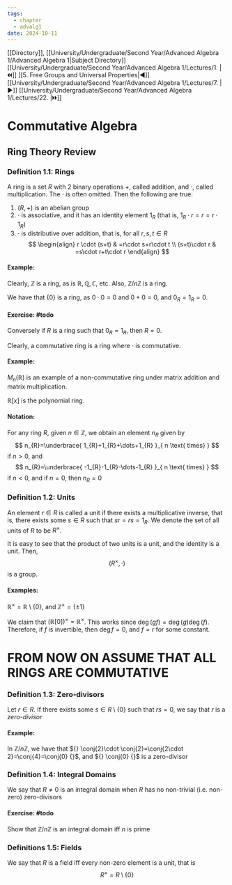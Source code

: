 ```yaml
---
tags:
  - chapter
  - advalg1
date: 2024-10-11
---
```

[[Directory]], [[University/Undergraduate/Second Year/Advanced Algebra 1/Advanced Algebra 1|Subject Directory]]
[[University/Undergraduate/Second Year/Advanced Algebra 1/Lectures/1. |🞀🞀]] [[5. Free Groups and Universal Properties|◀]] [[University/Undergraduate/Second Year/Advanced Algebra 1/Lectures/7. |▶]] [[University/Undergraduate/Second Year/Advanced Algebra 1/Lectures/22. |🞂🞂]]
# Commutative Algebra
## Ring Theory Review
### Definition 1.1: Rings
A ring is a set $R$ with $2$ binary operations $+$, called addition, and $\cdot$, called multiplication. The $\cdot$ is often omitted. Then the following are true:
1. ${} (R,\, +)$ is an abelian group
2. $\cdot$ is associative, and it has an identity element $1_{R}$ (that is, ${} 1_{R}\cdot r=r=r\cdot 1_{R} {}$)
3. $\cdot$ is distributive over addition, that is, for all ${} r,\, s,\, t \in R {}$
$$
\begin{align}
 r \cdot (s+t) & =r\cdot s+r\cdot t   \\
(s+t)\cdot r & =s\cdot r+t\cdot r
 \end{align}
$$
#### Example:
Clearly, $\mathbb{Z}$ is a ring, as is ${} \mathbb{R},\, \mathbb{Q},\, \mathbb{C} {}$, etc. Also, ${} \mathbb{Z} /n \mathbb{Z} {}$ is a ring. 

We have that ${} \{ 0 \} {}$ is a ring, as ${} 0\cdot 0=0 {}$ and ${} 0+0=0 {}$, and ${} 0_{R}=1_{R}=0 {}$. 
#### Exercise: #todo 
Conversely if ${} R$ is a ring such that ${} 0_{R}=1_{R} {}$, then ${} R=0 {}$. 

Clearly, a commutative ring is a ring where $\cdot$ is commutative. 

#### Example:
${} M_{n}(\mathbb{R}) {}$ is an example of a non-commutative ring under matrix addition and matrix multiplication. 

${} \mathbb{R}[x]$ is the polynomial ring. 
#### Notation:
For any ring $R {}$, given ${} n \in \mathbb{Z} {}$, we obtain an element $n_{R}$ given by 
$$
n_{R}=\underbrace{ 1_{R}+1_{R}+\dots+1_{R} }_{ n \text{ times} }
$$
if $n>0 {}$, and
$$
n_{R}=\underbrace{ -1_{R}-1_{R}-\dots-1_{R} }_{ n \text{ times} }
$$
if $n<0 {}$, and if ${} n=0 {}$, then ${} n_{R}=0 {}$
### Definition 1.2: Units
An element ${} r \in R {}$ is called a unit if there exists a multiplicative inverse, that is, there exists some ${} s \in R {}$ such that ${} sr=rs=1_{R} {}$. We denote the set of all units of $R$ to be ${} R^{\times } {}$. 

It is easy to see that the product of two units is a unit, and the identity is a unit. Then, 
$$
(R^{\times }, \cdot )
$$
is a group. 
#### Examples:
${} \mathbb{R}^{\times }=\mathbb{R} \setminus \{ 0 \} {}$, and ${} \mathbb{Z}^{\times }=\{ \pm 1 \} {}$

We claim that ${} (\mathbb{R}[0])^{\times }=\mathbb{R}^{\times } {}$. This works since ${} \deg (gf)=\deg (g)\deg (f) {}$. Therefore, if $f$ is invertible, then ${} \deg f=0 {}$, and ${} f=r {}$ for some constant. 

# FROM NOW ON ASSUME THAT ALL RINGS ARE COMMUTATIVE

### Definition 1.3: Zero-divisors
Let ${} r \in R {}$. If there exists some ${} s \in R \setminus \{ 0 \} {}$ such that ${} rs=0 {}$, we say that $r$ is a *zero-divisor*
#### Example:
In ${} \mathbb{Z} / n \mathbb{Z} {}$, we have that ${} \conj{2}\cdot  \conj{2}=\conj{2\cdot 2}=\conj{4}=\conj{0} {}$, and ${} \conj{0} {}$ is a zero-divisor

### Definition 1.4: Integral Domains
We say that ${} R\neq 0 {}$ is an integral domain when ${} R$ has no non-trivial (i.e. non-zero) zero-divisors
#### Exercise: #todo 
Show that ${} \mathbb{Z} / n\mathbb{Z} {}$ is an integral domain iff $n$ is prime
### Definitions 1.5: Fields
We say that $R$ is a field iff every non-zero element is a unit, that is
$$
R^{\times } =R \setminus \{ 0 \}
$$

